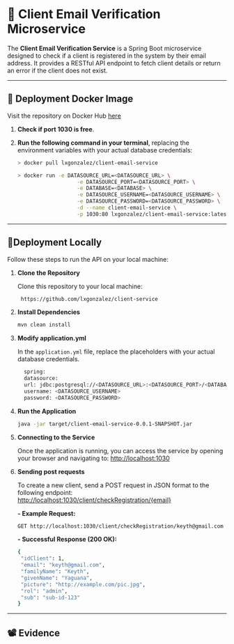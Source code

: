 # 📧 **Client Email Verification Microservice**

The **Client Email Verification Service** is a Spring Boot microservice designed to check if a client is registered in the system by their email address. It provides a RESTful API endpoint to fetch client details or return an error if the client does not exist.

---

## 🐳 **Deployment Docker Image**
Visit the repository on Docker Hub [here](https://hub.docker.com/r/lxgonzalez/client-email-service)

1. **Check if port 1030 is free**.
2. **Run the following command in your terminal**, replacing the environment variables with your actual database credentials:

    ```bash
    > docker pull lxgonzalez/client-email-service

    > docker run -e DATASOURCE_URL=<DATASOURCE_URL> \
                       -e DATASOURCE_PORT=<DATASOURCE_PORT> \
                       -e DATABASE=<DATABASE> \
                       -e DATASOURCE_USERNAME=<DATASOURCE_USERNAME> \
                       -e DATASOURCE_PASSWORD=<DATASOURCE_PASSWORD> \
                       -d --name client-email-service \
                       -p 1030:80 lxgonzalez/client-email-service:latest
    ```

---

## 🚀**Deployment Locally**

Follow these steps to run the API on your local machine:

1. **Clone the Repository**  

   Clone this repository to your local machine:
   ```bash
    https://github.com/lxgonzalez/client-service

2. **Install Dependencies**
   ```bash
   mvn clean install
   
3. **Modify application.yml**
   
   In the `application.yml` file, replace the placeholders with your actual database credentials.
   ```bash
     spring:
     datasource:
     url: jdbc:postgresql://<DATASOURCE_URL>:<DATASOURCE_PORT>/<DATABASE>
     username: <DATASOURCE_USERNAME>
     password: <DATASOURCE_PASSWORD>

4. **Run the Application**
    ```bash
    java -jar target/client-email-service-0.0.1-SNAPSHOT.jar

5. **Connecting to the Service**

   Once the application is running, you can access the service by opening your browser and navigating to: [ http://localhost:1030](http://localhost:1030)

6. **Sending post requests**

   To create a new client, send a POST request in JSON format to the following endpoint: [http://localhost:1030/client/checkRegistration/{email}](http://localhost:1030/client/checkRegistration/{email})

    **- Example Request:**
    ```bash
    GET http://localhost:1030/client/checkRegistration/keyth@gmail.com
    ```
    
    **- Successful Response (200 OK):**
    ```bash
    {
     "idClient": 1,
     "email": "keyth@gmail.com",
     "familyName": "Keyth",
     "givenName": "Yaguana",
     "picture": "http://example.com/pic.jpg",
     "rol": "admin",
     "sub": "sub-id-123"
    }
    ```

---
## 📽️ Evidence
   

   
   

   
